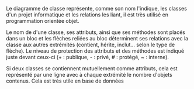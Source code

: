 Le diagramme de classe représente, comme son nom l'indique, les classes d'un projet informatique et les relations les liant, 
il est très utilisé en programmation orientée objet.

Le nom de d'une classe, ses attributs, ainsi que ses méthodes sont placés dans un bloc et les flèches reliées au bloc déterminent ses relations 
avec la classe aux autres extrémités (contient, hérite, inclut... selon le type de flèche). Le niveau de protection des attributs et des méthodes est indiqué
juste devant ceux-ci (+ : publique, - : privé, # : protégé, ~ : interne).

Si deux classes se contiennent mutuellement comme attributs, cela est représenté par une ligne avec à chaque extrémité le nombre d'objets contenus. Cela est très
utile en base de données